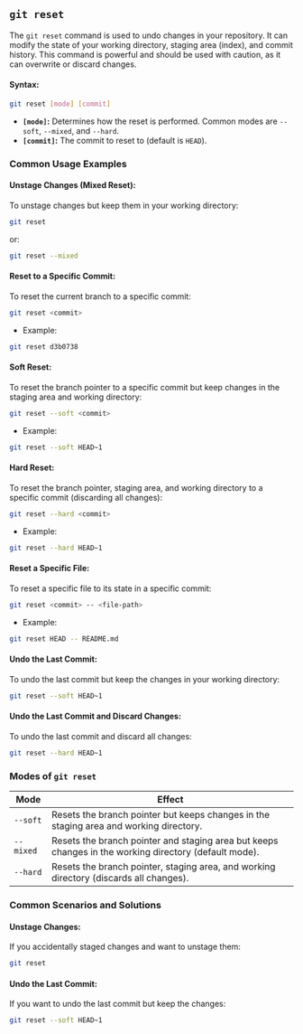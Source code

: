 ## `git reset`
The `git reset` command is used to undo changes in your repository. It can modify the state of your working directory, staging area (index), and commit history. This command is powerful and should be used with caution, as it can overwrite or discard changes.
#### Syntax:
```bash
git reset [mode] [commit]
```
- **`[mode]`:** Determines how the reset is performed. Common modes are `--soft`, `--mixed`, and `--hard`.
- **`[commit]`:** The commit to reset to (default is `HEAD`).
### Common Usage Examples
#### Unstage Changes (Mixed Reset):
To unstage changes but keep them in your working directory:
```bash
git reset
```
or:
```bash
git reset --mixed
```
#### Reset to a Specific Commit:
To reset the current branch to a specific commit:
```bash
git reset <commit>
```
- Example:
```bash
git reset d3b0738
```
#### Soft Reset:
To reset the branch pointer to a specific commit but keep changes in the staging area and working directory:
```bash
git reset --soft <commit>
```
- Example:
```bash
git reset --soft HEAD~1
```
#### Hard Reset:
To reset the branch pointer, staging area, and working directory to a specific commit (discarding all changes):
```bash
git reset --hard <commit>
```
- Example:
```bash
git reset --hard HEAD~1
```
#### Reset a Specific File:
To reset a specific file to its state in a specific commit:
```bash
git reset <commit> -- <file-path>
```
- Example:
```bash
git reset HEAD -- README.md
```
#### Undo the Last Commit:
To undo the last commit but keep the changes in your working directory:
```bash
git reset --soft HEAD~1
```
#### Undo the Last Commit and Discard Changes:
To undo the last commit and discard all changes:
```bash
git reset --hard HEAD~1
```
### Modes of `git reset`
| Mode | Effect |
|------|--------|
| `--soft` |	Resets the branch pointer but keeps changes in the staging area and working directory. |
| `--mixed` |	Resets the branch pointer and staging area but keeps changes in the working directory (default mode). |
| `--hard` |	Resets the branch pointer, staging area, and working directory (discards all changes). |
### Common Scenarios and Solutions
#### Unstage Changes:
If you accidentally staged changes and want to unstage them:
```bash
git reset
```
#### Undo the Last Commit:
If you want to undo the last commit but keep the changes:
```bash
git reset --soft HEAD~1
```
